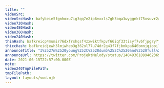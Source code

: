 ```yaml
---
title: ""
videoSrc: 
videoSrcHash: bafybeie5fgnhoxu7ig3qq7e2ip6vxxls7gh3bqa3wyggnkt75xsuvr24ei?filename=projektmelody-chaturbate-20210615T225700Z.mp4
video720Hash: 
video480Hash: 
video360Hash: 
video240Hash: 
thinHash: bafkreicp4mumir76dxfrshqsf4zxwiktfkpvf66iqf33tisyf7v6fjpgry?filename=20210615T225700Z_thin.jpg
thiccHash: bafkreidjewh3lmjwheo3g362ol77u74dr2g43f7fjbnkpa646bmnjqiooi?filename=20210615T225700Z_thicc.jpg
announceTitle: "I%2527m%2520young%252C%2520dumb%252C%2520and%2520full%2520of%2520long-term%2520goals%2520and%2520creative%2520aspirations"
announceUrl: https://twitter.com/ProjektMelody/status/1404936189946236930
date: 2021-06-15T22:57:00.000Z
note: 
video240TmpFilePath: 
tmpFilePath: 
layout: layouts/vod.njk
---
```

